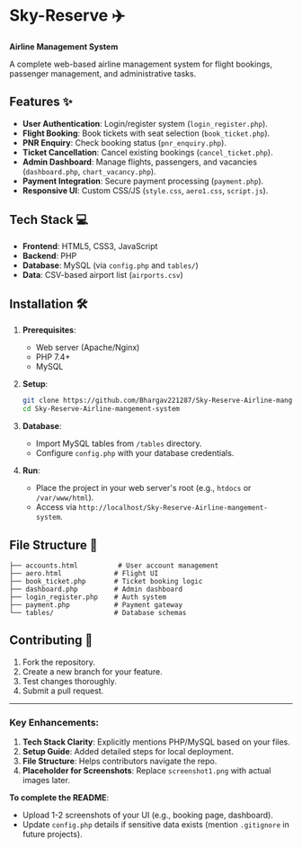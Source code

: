 # Sky-Reserve ✈️  
**Airline Management System**  

A complete web-based airline management system for flight bookings, passenger management, and administrative tasks.  

## Features ✨  
- **User Authentication**: Login/register system (`login_register.php`).  
- **Flight Booking**: Book tickets with seat selection (`book_ticket.php`).  
- **PNR Enquiry**: Check booking status (`pnr_enquiry.php`).  
- **Ticket Cancellation**: Cancel existing bookings (`cancel_ticket.php`).  
- **Admin Dashboard**: Manage flights, passengers, and vacancies (`dashboard.php`, `chart_vacancy.php`).  
- **Payment Integration**: Secure payment processing (`payment.php`).  
- **Responsive UI**: Custom CSS/JS (`style.css`, `aero1.css`, `script.js`).  

## Tech Stack 💻  
- **Frontend**: HTML5, CSS3, JavaScript  
- **Backend**: PHP  
- **Database**: MySQL (via `config.php` and `tables/`)  
- **Data**: CSV-based airport list (`airports.csv`)  

## Installation 🛠️  
1. **Prerequisites**:  
   - Web server (Apache/Nginx)  
   - PHP 7.4+  
   - MySQL  

2. **Setup**:  
   ```bash
   git clone https://github.com/Bhargav221287/Sky-Reserve-Airline-mangement-system.git
   cd Sky-Reserve-Airline-mangement-system
   ```  
3. **Database**:  
   - Import MySQL tables from `/tables` directory.  
   - Configure `config.php` with your database credentials.  

4. **Run**:  
   - Place the project in your web server's root (e.g., `htdocs` or `/var/www/html`).  
   - Access via `http://localhost/Sky-Reserve-Airline-mangement-system`.  

## File Structure 📂  
```
├── accounts.html          # User account management
├── aero.html             # Flight UI  
├── book_ticket.php       # Ticket booking logic  
├── dashboard.php         # Admin dashboard  
├── login_register.php    # Auth system  
├── payment.php           # Payment gateway  
└── tables/               # Database schemas  
```

## Contributing 🤝  
1. Fork the repository.  
2. Create a new branch for your feature.  
3. Test changes thoroughly.  
4. Submit a pull request.  

---

### Key Enhancements:  
1. **Tech Stack Clarity**: Explicitly mentions PHP/MySQL based on your files.  
2. **Setup Guide**: Added detailed steps for local deployment.  
3. **File Structure**: Helps contributors navigate the repo.  
4. **Placeholder for Screenshots**: Replace `screenshot1.png` with actual images later.  

**To complete the README**:  
- Upload 1-2 screenshots of your UI (e.g., booking page, dashboard).  
- Update `config.php` details if sensitive data exists (mention `.gitignore` in future projects).  
